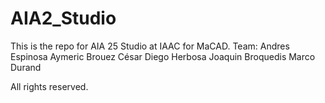 # AIA2_Studio

This is the repo for AIA 25 Studio at IAAC for MaCAD.
Team:
  Andres Espinosa
  Aymeric Brouez
  César Diego Herbosa
  Joaquin Broquedis
  Marco Durand
  
All rights reserved.
